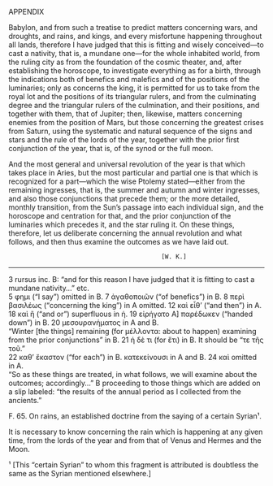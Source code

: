 APPENDIX

Babylon, and from such a treatise to predict matters concerning wars, and droughts, and rains, and kings, and every misfortune happening throughout all lands, therefore I have judged that this is fitting and wisely conceived—to cast a nativity, that is, a mundane one—for the whole inhabited world, from the ruling city as from the foundation of the cosmic theater, and, after establishing the horoscope, to investigate everything as for a birth, through the indications both of benefics and malefics and of the positions of the luminaries; only as concerns the king, it is permitted for us to take from the royal lot and the positions of its triangular rulers, and from the culminating degree and the triangular rulers of the culmination, and their positions, and together with them, that of Jupiter; then, likewise, matters concerning enemies from the position of Mars, but those concerning the greatest crises from Saturn, using the systematic and natural sequence of the signs and stars and the rule of the lords of the year, together with the prior first conjunction of the year, that is, of the synod or the full moon.

And the most general and universal revolution of the year is that which takes place in Aries, but the most particular and partial one is that which is recognized for a part—which the wise Ptolemy stated—either from the remaining ingresses, that is, the summer and autumn and winter ingresses, and also those conjunctions that precede them; or the more detailed, monthly transition, from the Sun’s passage into each individual sign, and the horoscope and centration for that, and the prior conjunction of the luminaries which precedes it, and the star ruling it. On these things, therefore, let us deliberate concerning the annual revolution and what follows, and then thus examine the outcomes as we have laid out.

                                              [W. K.]

---

3 rursus inc. B: “and for this reason I have judged that it is fitting to cast a mundane nativity…” etc.  
5 φημι (“I say”) omitted in B.  7 ἀγαθοποιῶν (“of benefics”) in B.  8 περὶ βασιλέως (“concerning the king”) in A omitted.  12 καὶ εἶθ’ (“and then”) in A.  
18 καὶ ἢ (“and or”) superfluous in ἡ.  19 εἰρήγατο A] παρέδωκεν (“handed down”) in B.  20 μεσουρανήματος in A and B.  
“Winter [the things] remaining (for μέλλοντα: about to happen) examining from the prior conjunctions” in B.  21 ἡ δὲ τι (for ἔτι) in B. It should be “τε τῆς τοῦ.”  
22 καθ’ ἕκαστον (“for each”) in B.  κατεκείνουσι in A and B.  24 καὶ omitted in A.  
“So as these things are treated, in what follows, we will examine about the outcomes; accordingly…” B proceeding to those things which are added on a slip labeled: “the results of the annual period as I collected from the ancients.”

F. 65. On rains, an established doctrine from the saying of a certain Syrian¹.

It is necessary to know concerning the rain which is happening at any given time, from the lords of the year and from that of Venus and Hermes and the Moon.

¹ [This “certain Syrian” to whom this fragment is attributed is doubtless the same as the Syrian mentioned elsewhere.]